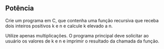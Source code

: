 ## Potência

Crie um programa em C, que contenha uma função recursiva que receba dois
inteiros positivos k e n e calcule k elevado a n. 

Utilize apenas multiplicações. O programa principal
deve solicitar ao usuário os valores de k e n e imprimir o resultado da chamada da
função.